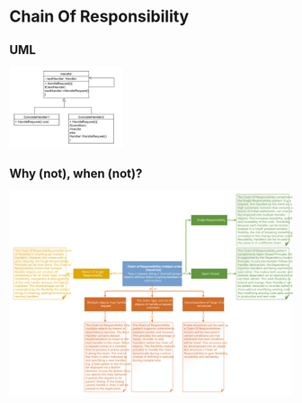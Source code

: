# Chain Of Responsibility
## UML
<img src=ChainOfResponsibilityUML.png width=40% height=40%>

## Why (not), when (not)?
![Chain Of Responsibility](https://raw.githubusercontent.com/NiekBeijloos/Design-Patterns/master/Behavioral/01.%20Chain%20of%20Responsibility/ChainOfResponsibility.svg?raw=true)
